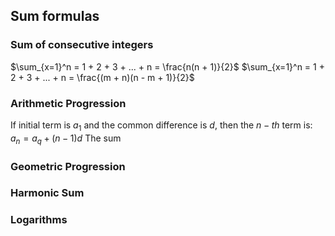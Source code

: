 ## Sum formulas
### Sum of consecutive integers
   $\sum_{x=1}^n = 1 + 2 + 3 + ... + n = \frac{n(n + 1)}{2}$
   $\sum_{x=1}^n = 1 + 2 + 3 + ... + n = \frac{(m + n)(n - m + 1)}{2}$
### Arithmetic Progression
  If initial term is $a_1$ and the common difference is $d$, then the $n-th$ term is:
  $a_n = a_q + (n-1)d$
  The sum 
### Geometric Progression
### Harmonic Sum
### Logarithms
